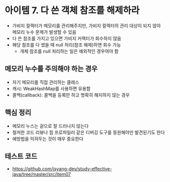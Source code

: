 # 아이템 7. 다 쓴 객체 참조를 해제하라

- 가비지 컬렉터가 메모리를 관리해주지만, 가비지 컬렉터의 관리 대상이 되지 않아 메모리 누수 문제가 발생할 수 있음
- 다 쓴 참조를 가지고 있으면 가비지 커렉터가 회수하지 않음
- 해당 참조를 다 썼을 때 null 처리(참조 해제)하면 회수 가능
  - 개체 참조를 null 처리하는 일은 예외적인 경우여야 함

## 메모리 누수를 주의해야 하는 경우

- 자기 메모리를 직접 관리하는 클래스
- 캐시: WeakHashMap를 사용하면 유용함
- 콜백(callback): 콜백을 등록만 하고 명확히 해지하지 않는 경우

## 핵심 정리

- 메모리 누스는 겉으로 잘 드러나지 않는다
- 철저한 코드 리뷰나 힙 프로파일러 같은 디버깅 도구를 동원해야만 발견된기도 한다
- 예방법을 익혀두는 것이 매우 중요한다

## 테스트 코드

- <https://github.com/jsyang-dev/study-effective-java/tree/master/src/item07>
